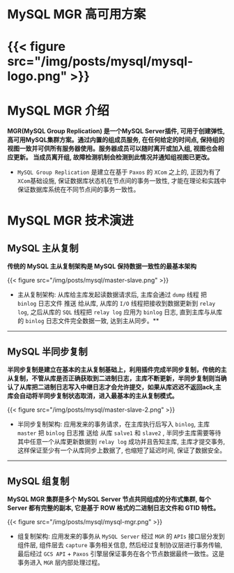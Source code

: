 # MySQL MGR 高可用方案


# {{< figure src="/img/posts/mysql/mysql-logo.png" >}}


#  MySQL MGR 介绍

**MGR(MySQL Group Replication) 是一个MySQL Server插件, 可用于创建弹性, 高可用MySQL集群方案。通过内置的组成员服务, 在任何给定的时间点, 保持组的视图一致并可供所有服务器使用。服务器成员可以随时离开或加入组, 视图也会相应更新。 当成员离开组, 故障检测机制会检测到此情况并通知组视图已更改。**

* `MySQL Group Replication` 是建立在基于 `Paxos` 的 `XCom` 之上的, 正因为有了`XCom`基础设施, 保证数据库状态机在节点间的事务一致性, 才能在理论和实践中保证数据库系统在不同节点间的事务一致性。




# MySQL MGR 技术演进


## MySQL 主从复制

**传统的 MySQL 主从复制架构是 MySQL 保持数据一致性的最基本架构** 


{{< figure src="/img/posts/mysql/master-slave.png" >}}



* 主从复制架构:  从库给主库发起读数据请求后, 主库会通过 `dump` 线程 把 `binlog` 日志文件 推送 给从库, 从库的 `I/O` 线程把接收到数据更新到 `relay log`, 之后从库的 `SQL` 线程把 `relay log` 应用为 `binlog` 日志, 直到主库与从库的 `binlog` 日志文件完全数据一致, 达到主从同步。**


---

## MySQL 半同步复制

**半同步复制是建立在基本的主从复制基础上，利用插件完成半同步复制，传统的主从复制，不管从库是否正确获取到二进制日志，主库不断更新，半同步复制则当确认了从库把二进制日志写入中继日志才会允许提交，如果从库迟迟不返回ack,主库会自动将半同步复制状态取消，进入最基本的主从复制模式。**


{{< figure src="/img/posts/mysql/master-slave-2.png" >}}


* 半同步复制架构:  应用发来的事务请求，在主库执行后写入 `binlog`, 主库 `master` 把 `binlog` 日志推 送给 从库 `salve1` 和 `slave2` , 半同步主库需要等待其中任意一个从库更新数据到 `relay log` 成功并且告知主库, 主库才提交事务, 这样保证至少有一个从库同步上数据了, 也缩短了延迟时间, 保证了数据安全。


---

## MySQL 组复制

**MySQL MGR 集群是多个 MySQL Server 节点共同组成的分布式集群, 每个 Server 都有完整的副本, 它是基于 ROW 格式的二进制日志文件和 GTID 特性。**


{{< figure src="/img/posts/mysql/mysql-mgr.png" >}}



* 组复制架构:  应用发来的事务从 `MySQL Server` 经过 `MGR` 的 `APIs` 接口层分发到组件层, 组件层去 `capture` 事务相关信息, 然后经过复制协议层进行事务传输, 最后经过 `GCS API` + `Paxos` 引擎层保证事务在各个节点数据最终一致性。这是事务进入 `MGR` 层内部处理过程。



